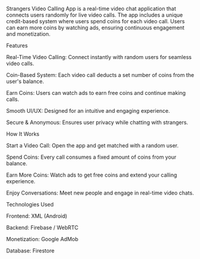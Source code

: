 Strangers Video Calling App is a real-time video chat application that connects users randomly for live video calls. The app includes a unique credit-based system where users spend coins for each video call. Users can earn more coins by watching ads, ensuring continuous engagement and monetization.

Features

Real-Time Video Calling: Connect instantly with random users for seamless video calls.

Coin-Based System: Each video call deducts a set number of coins from the user's balance.

Earn Coins: Users can watch ads to earn free coins and continue making calls.

Smooth UI/UX: Designed for an intuitive and engaging experience.

Secure & Anonymous: Ensures user privacy while chatting with strangers.

How It Works

Start a Video Call: Open the app and get matched with a random user.

Spend Coins: Every call consumes a fixed amount of coins from your balance.

Earn More Coins: Watch ads to get free coins and extend your calling experience.

Enjoy Conversations: Meet new people and engage in real-time video chats.

Technologies Used

Frontend: XML (Android) 

Backend: Firebase / WebRTC

Monetization: Google AdMob 

Database: Firestore 
